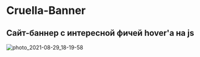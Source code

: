 # Cruella-Banner

## Сайт-баннер с интересной фичей hover'а на js

![photo_2021-08-29_18-19-58](https://user-images.githubusercontent.com/56477695/131264800-2b3b0221-3be7-4a7d-8801-292698713513.jpg)
